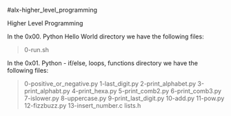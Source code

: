 #alx-higher_level_programming

Higher Level Programming

In the  0x00. Python Hello World directory we have the following files:
> 0-run.sh

In the  0x01. Python - if/else, loops, functions directory we have the following files:
 > 0-positive_or_negative.py
 > 1-last_digit.py
 > 2-print_alphabet.py
 > 3-print_alphabt.py
 > 4-print_hexa.py
 > 5-print_comb2.py
 > 6-print_comb3.py
 > 7-islower.py
 > 8-uppercase.py
 > 9-print_last_digit.py
 > 10-add.py
 > 11-pow.py
 > 12-fizzbuzz.py
 > 13-insert_number.c
 > lists.h
